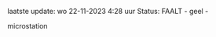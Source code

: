 laatste update: 
wo 22-11-2023  4:28   uur 
Status: FAALT - geel - 
<div class="service R">microstation</div>